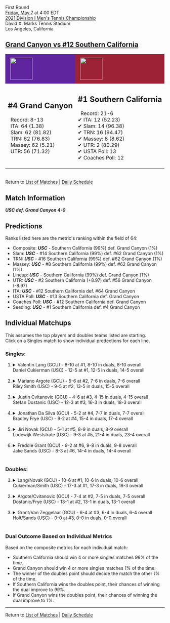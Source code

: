 First Round  
[Friday, May 7](../../schedule/05-07.md) at 4:00 EDT  
[2021 Division I Men's Tennis Championship](../index.md)  
David X. Marks Tennis Stadium  
Los Angeles, California  
## [Grand Canyon vs #12 Southern California](https://www.ncaa.com/game/5833381)  

<table><tr style="background-color: #d9d9d9 !important"><td style="background-color: #5F259F !important"><img src="https://www.ncaa.com/sites/default/files/images/logos/schools/g/grand-canyon.70.png" width="70" height="70" style="padding: 8px;" /></td><td style="background-color: #9D2235 !important"><img src="https://www.ncaa.com/sites/default/files/images/logos/schools/s/southern-california.70.png" width="70" height="70" style="padding: 8px;" /></td></tr><tr>
<td>  

<h2>#4 Grand Canyon</h2>  
&nbsp; Record: 8-13<br>  
&nbsp; ITA: 64 (1.38)<br>  
&nbsp; Slam: 62 (81.82)<br>  
&nbsp; TRN: 62 (76.83)<br>  
&nbsp; Massey: 62 (5.21)<br>  
&nbsp; UTR: 56 (71.32)<br>  
<br>  

</td>
<td>  

<h2>#1 Southern California</h2>  
&nbsp; Record: 21-6<br>  
&#10004; ITA: 12 (52.23)<br>  
&#10004; Slam: 14 (96.38)<br>  
&#10004; TRN: 16 (94.47)<br>  
&#10004; Massey: 8 (8.62)<br>  
&#10004; UTR: 2 (80.29)<br>  
&#10004; USTA Poll: 13<br>  
&#10004; Coaches Poll: 12<br>  
<br>  

</td>
</tr></table>  


<br>Return to [List of Matches](../index.md) | [Daily Schedule](../../schedule/05-07.md)

## Match Information  
***USC def. Grand Canyon 4-0***  

## Predictions  

Ranks listed here are the metric's ranking within the field of 64:  
- Composite: ***USC*** - Southern California (99%) def. Grand Canyon (1%)  
- Slam: ***USC*** - #14 Southern California (99%) def. #62 Grand Canyon (1%)  
- TRN: ***USC*** - #16 Southern California (99%) def. #62 Grand Canyon (1%)  
- Massey: ***USC*** - #8 Southern California (99%) def. #62 Grand Canyon (1%)  
- Lineup: ***USC*** - Southern California (99%) def. Grand Canyon (1%)  
- UTR: ***USC*** - #2 Southern California (+8.97) def. #56 Grand Canyon (-8.97)  
- ITA: ***USC*** - #12 Southern California def. #64 Grand Canyon  
- USTA Poll: ***USC*** - #13 Southern California def. Grand Canyon  
- Coaches Poll: ***USC*** - #12 Southern California def. Grand Canyon  
- Seeding: ***USC*** - #1 Southern California def. #4 Grand Canyon  

## Individual Matchups  
This assumes the top players and doubles teams listed are starting.  
Click on a Singles match to show individual predections for each line.  

### Singles:  

<ol>
<li><details>
<summary markdown="span">Valentin Lang (GCU) - 8-10 at #1, 8-10 in duals, 8-10 overall<br>Daniel Cukierman (USC) - 12-5 at #1, 12-5 in duals, 14-5 overall</summary>
<h4>Predictions</h4><ul>
<li>Composite: <b><i>USC</i></b> - Cukierman (98%) def. Lang (2%)</li>  
<li>Slam: <b><i>USC</i></b> - Cukierman (98%) def. Lang (2%)</li>  
<li>TRN: <b><i>USC</i></b> - Cukierman (99%) def. Lang (1%)</li>  
<li>Massey: <b><i>USC</i></b> - Cukierman (99%) def. Lang (1%)</li>  
<li>UTR: <b><i>USC</i></b> - Cukierman (97%) def. Lang (3%)</li>  
<li>ITA: <b><i>USC</i></b> - Cukierman (16.39) def. Lang (1.42)</li>  
</ul>
</details>&nbsp;</li>
<li><details>
<summary markdown="span">Mariano Argote (GCU) - 5-6 at #2, 7-6 in duals, 7-6 overall<br>Riley Smith (USC) - 9-5 at #2, 13-5 in duals, 15-5 overall</summary>
<h4>Predictions</h4><ul>
<li>Composite: <b><i>USC</i></b> - Smith (98%) def. Argote (2%)</li>  
<li>Slam: <b><i>USC</i></b> - Smith (98%) def. Argote (2%)</li>  
<li>TRN: <b><i>USC</i></b> - Smith (99%) def. Argote (1%)</li>  
<li>Massey: <b><i>USC</i></b> - Smith (98%) def. Argote (2%)</li>  
<li>UTR: <b><i>USC</i></b> - Smith (97%) def. Argote (3%)</li>  
<li>ITA: <b><i>USC</i></b> - Smith (15.48) def. Argote (1.91)</li>  
</ul>
</details>&nbsp;</li>
<li><details>
<summary markdown="span">Justin Cvitanovic (GCU) - 4-6 at #3, 4-15 in duals, 4-15 overall<br>Stefan Dostanic (USC) - 12-3 at #3, 16-3 in duals, 18-3 overall</summary>
<h4>Predictions</h4><ul>
<li>Composite: <b><i>USC</i></b> - Dostanic (99%) def. Cvitanovic (1%)</li>  
<li>Slam: <b><i>USC</i></b> - Dostanic (99%) def. Cvitanovic (1%)</li>  
<li>TRN: <b><i>USC</i></b> - Dostanic (99%) def. Cvitanovic (1%)</li>  
<li>Massey: <b><i>USC</i></b> - Dostanic (99%) def. Cvitanovic (1%)</li>  
<li>UTR: <b><i>USC</i></b> - Dostanic (98%) def. Cvitanovic (2%)</li>  
<li>ITA: <b><i>USC</i></b> - Dostanic (5.43) def. Cvitanovic (0.00)</li>  
</ul>
</details>&nbsp;</li>
<li><details>
<summary markdown="span">Jonathan Da Silva (GCU) - 5-2 at #4, 7-7 in duals, 7-7 overall<br>Bradley Frye (USC) - 9-2 at #4, 15-4 in duals, 17-4 overall</summary>
<h4>Predictions</h4><ul>
<li>Composite: <b><i>USC</i></b> - Frye (99%) def. Silva (1%)</li>  
<li>Slam: <b><i>USC</i></b> - Frye (99%) def. Silva (1%)</li>  
<li>TRN: <b><i>USC</i></b> - Frye (99%) def. Silva (1%)</li>  
<li>Massey: <b><i>USC</i></b> - Frye (99%) def. Silva (1%)</li>  
<li>UTR: <b><i>USC</i></b> - Frye (98%) def. Silva (2%)</li>  
<li>ITA: <b><i>USC</i></b> - Frye (2.44) def. Silva (1.73)</li>  
</ul>
</details>&nbsp;</li>
<li><details>
<summary markdown="span">Jiri Novak (GCU) - 5-1 at #5, 8-9 in duals, 8-9 overall<br>Lodewijk Weststrate (USC) - 9-3 at #5, 21-4 in duals, 23-4 overall</summary>
<h4>Predictions</h4><ul>
<li>Composite: <b><i>USC</i></b> - Weststrate (98%) def. Novak (2%)</li>  
<li>Slam: <b><i>USC</i></b> - Weststrate (99%) def. Novak (1%)</li>  
<li>TRN: <b><i>USC</i></b> - Weststrate (99%) def. Novak (1%)</li>  
<li>Massey: <b><i>USC</i></b> - Weststrate (98%) def. Novak (2%)</li>  
<li>UTR: <b><i>USC</i></b> - Weststrate (98%) def. Novak (2%)</li>  
<li>ITA: <b><i>USC</i></b> - Weststrate (2.93) def. Novak (1.55)</li>  
</ul>
</details>&nbsp;</li>
<li><details>
<summary markdown="span">Freddie Grant (GCU) - 9-2 at #6, 9-8 in duals, 9-8 overall<br>Jake Sands (USC) - 8-3 at #6, 14-4 in duals, 14-4 overall</summary>
<h4>Predictions</h4><ul>
<li>Composite: <b><i>USC</i></b> - Sands (97%) def. Grant (3%)</li>  
<li>Slam: <b><i>USC</i></b> - Sands (98%) def. Grant (2%)</li>  
<li>TRN: <b><i>USC</i></b> - Sands (99%) def. Grant (1%)</li>  
<li>Massey: <b><i>USC</i></b> - Sands (96%) def. Grant (4%)</li>  
<li>UTR: <b><i>USC</i></b> - Sands (94%) def. Grant (6%)</li>  
<li>ITA: <b><i>USC</i></b> - Sands (2.42) def. Grant (1.60)</li>  
</ul>
</details>&nbsp;</li>
</ol>

### Doubles:  

<ol>
<li><details>
<summary markdown="span">Lang/Novak (GCU) - 10-6 at #1, 10-6 in duals, 10-6 overall<br>Cukierman/Smith (USC) - 17-3 at #1, 17-3 in duals, 18-3 overall</summary>
<br>Sorry, we don't have any metrics for this match
</details>&nbsp;</li>
<li><details>
<summary markdown="span">Argote/Cvitanovic (GCU) - 7-4 at #2, 7-5 in duals, 7-5 overall<br>Dostanic/Frye (USC) - 13-1 at #2, 13-1 in duals, 13-1 overall</summary>
<br>Sorry, we don't have any metrics for this match
</details>&nbsp;</li>
<li><details>
<summary markdown="span">Grant/Van Zeggelaar (GCU) - 6-4 at #3, 6-4 in duals, 6-4 overall<br>Holt/Sands (USC) - 0-0 at #3, 0-0 in duals, 0-0 overall</summary>
<br>Sorry, we don't have any metrics for this match
</details>&nbsp;</li>
</ol>

### Dual Outcome Based on Individual Metrics  
  
Based on the composite metrics for each individual match:  
- Southern California should win 4 or more singles matches *99%* of the time.  
- Grand Canyon should win 4 or more singles matches *1%* of the time.  
- The winner of the doubles point should decide the match the other *1%* of the time.  
- If Southern California wins the doubles point, their chances of winning the dual improve to *99%*.  
- If Grand Canyon wins the doubles point, their chances of winning the dual improve to *1%*.  
  
------

Return to [List of Matches](../index.md) | [Daily Schedule](../../schedule/05-07.md)  
